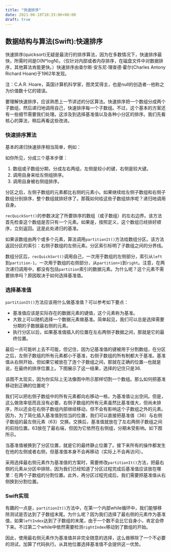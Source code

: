 ```yaml
---
title: "快速排序"
date: 2021-06-18T10:33:06+08:00
draft: true
---
```


## 数据结构与算法(Swift):快速排序

快速排序(quicksort)无疑是最流行的排序算法，因为在多数情况下，快速排序最快，所需时间是O(N*logN)。（仅针对内部或者内存排序，在磁盘文件中对数据排序，其他算法肯能更快。）快速排序由查尔斯·安东尼·理查德·霍尔(Charles Antony Richard Hoare)于1962年发现。

注：C.A.R. Hoare，英国计算机科学家，图灵奖得主，也是null的创造者--他称之为价值数十亿的错误。

要理解快速排序，应该熟悉上一节讲述的分区算法。快速排序把一个数组分成两个子数组，然后递归地调用自己，快速排序每一个子数组。不过，这个基本的方案还有一些细节需要我们处理。这涉及到选择基准值以及各种小分区的排序。我们先看核心的算法，稍后再看这些改进。

### 快速排序算法

基本的递归快速排序相当简单，例如：

如你所见，分成三个基本步骤：

1. 数组或子数组分期，分成左右两组，左侧是较小的键，右侧是较大键。
2. 调用自身来给左侧组排序。
3. 调用自身被右侧组排序。

分区之后，左侧子数组的元素都比右侧的元素小。如果继续给左侧子数组和右侧子数组分别排序，整个数组就排好序了。那莪如何给这些子数组排序呢？递归地调用自身。

`recQuickSort()`的参数决定了所要排序的数组（或子数组）的左右边界。该方法首先检查这个数组是否只有一个元素。如果是，按照定义，这个数组已经排好顺序，立刻返回。这是此处递归的基准。

如果该数组由两个或多个元素，算法调用`partitionIt()`方法给数组分区。该方法返回分区的索引：右侧子数组的左侧元素。分区索引标明了子数组之间的分界线。

数组分区后，`recQuickSort()`调用自己，一次用于数组的左侧部分，索引从`left`到`partition-1`，一次用于数组的右侧部分，从`partition+1`到`right`。注意，在两次递归调用中，都没有包括`partition`索引的数据元素。为什么呢？这个元素不需要排序吗？原因取决于如何选择基准值。

### 选择基准值

`partitionIt()`方法应该用什么做基准值？可以参考如下要点：

* 基准值应该是实际存在的数据元素的键值，这个元素称为基准。
* 大致上可以随机选择一个数据元素做基准。简单起见，我们可以总是选择需要分期的子数据最右侧的元素。
* 执行分区以后，如果基准值插入的位置在左右两侧子数据之间，那就是它的最终位置。

最后一点可能听上去不可能，但记住，因为记基准值的键被用于分割数组，在分区之后，左侧子数组的所有元素都小于基准，右侧子数组的所有制都大于基准。基准值从右侧开始，但如果它被放在了连个子数组之间，那就在正确的位置--也就是说，在最终的排序位置上。下图展示了这一结果，选择的记住只是36.

该图不太现实，因为你实际上无法像图中所示那样切割一个数组。那么如何把基准移动到正确的位置呢？

我们可以把右侧子数组中的所有元素都向右移动一格，为基准值让出空间。但是，这么做效率低而且没有必要。右侧子数组的所有元素虽然比基准值大，但尚未排序，所以还会在右侧子数组内部继续移动，但不会有影响这个子数组之外的元素。因为，为了简化插入基准值到恰当的位置，我们可以直接把基准值（36）与右侧子数组的最左侧元素（63）交换。交换后，基准值就放在了左右两侧子数组之间的前挡位置。63放在了最右端，但因为它依然在右侧组，分期未受影响。如下图所示。

当基准值被换到了分区位置，就是它的最终静止位置了。接下来所有的操作都发生在他的左侧或者右侧，但基准值本身不会再移动（实际上不会再访问）。

采用选择最右侧元素作为基准值的方案时，需要修改`partitionIt()`方法，把最右侧的元素从分区中排除，因为我们已经知道了分区过程完成后基准值应该放在哪里：在两个子数组的分割位置。此外，再分区过程完成后，我们需要把基准值从右侧换到分割位置。

### Swift实现

有趣的一点是，`partitionIt()`方法中，在第一个内部while循环中，我们能够移除测试是否达到了子数组末尾。为什么呢？因为我们选择了最右侧的元素作为基准值，如果`leftIndex`达到了子数组的末尾，由于一个数不会比它自身小，肯定会停下来。不过第二个while中依然需要检测`rightIndex`移动到了数组的开始。

因此，使用最右侧元素作为基准值并非完全随意的选择，这么做移除了一个不必要的测试，加算了代码执行。从其他位置选择基准值不会提供这一优势。
